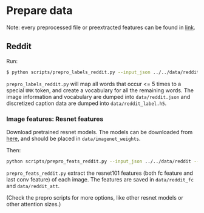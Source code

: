 # Prepare data

Note: every preprocessed file or preextracted features can be found in [link](https://drive.google.com/open?id=1eCdz62FAVCGogOuNhy87Nmlo5_I0sH2J).

## Reddit

Run:

```bash
$ python scripts/prepro_labels_reddit.py --input_json ../../data/reddit/ --output_json data/reddit.json --output_h5 data/reddit
```

`prepro_labels_reddit.py` will map all words that occur <= 5 times to a special `UNK` token, and create a vocabulary for all the remaining words. The image information and vocabulary are dumped into `data/reddit.json` and discretized caption data are dumped into `data/reddit_label.h5`.

### Image features: Resnet features

Download pretrained resnet models. The models can be downloaded from [here](https://drive.google.com/open?id=0B7fNdx_jAqhtbVYzOURMdDNHSGM), and should be placed in `data/imagenet_weights`.

Then:

```bash
python scripts/prepro_feats_reddit.py --input_json ../../data/reddit --output_dir data/reddit --images_root ../../data/reddit --model_root imagenet_weights
```

`prepro_feats_reddit.py` extract the resnet101 features (both fc feature and last conv feature) of each image. The features are saved in `data/reddit_fc` and `data/reddit_att`.

(Check the prepro scripts for more options, like other resnet models or other attention sizes.)